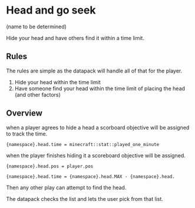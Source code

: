 # Head and go seek

(name to be determined)

Hide your head and have others find it within a time limit.

## Rules

The rules are simple as the datapack will handle all of that for the
player.

1.  Hide your head within the time limit
2.  Have someone find your head within the time limit of placing the
    head (and other factors)

## Overview

when a player agrees to hide a head a scorboard objective will be
assigned to track the time.

``` sourceCode cr
{namespace}.head.time = minecraft::stat::played_one_minute
```

when the player finishes hiding it a scoreboard objective will be
assigned.

``` sourceCode cr
{namespace}.head.pos = player.pos

{namespace}.head.time = {namespace}.head.MAX - {namespace}.head.
```

Then any other play can attempt to find the head.

The datapack checks the list and lets the user pick from that list.
